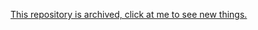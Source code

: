 [This repository is archived, click at me to see new things.](https://github.com/whippytools/whippy-tools)

